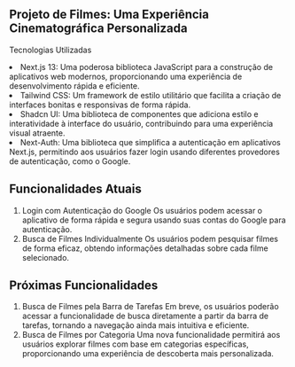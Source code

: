 ## Projeto de Filmes: Uma Experiência Cinematográfica Personalizada
Tecnologias Utilizadas <br />

 <li>Next.js 13: Uma poderosa biblioteca JavaScript para a construção de aplicativos web modernos, proporcionando uma experiência de desenvolvimento rápida e eficiente.

 <li>Tailwind CSS: Um framework de estilo utilitário que facilita a criação de interfaces bonitas e responsivas de forma rápida.

 <li>Shadcn UI: Uma biblioteca de componentes que adiciona estilo e interatividade à interface do usuário, contribuindo para uma experiência visual atraente.

 <li>Next-Auth: Uma biblioteca que simplifica a autenticação em aplicativos Next.js, permitindo aos usuários fazer login usando diferentes provedores de autenticação, como o Google.

## Funcionalidades Atuais
1. Login com Autenticação do Google
Os usuários podem acessar o aplicativo de forma rápida e segura usando suas contas do Google para autenticação.
2. Busca de Filmes Individualmente
Os usuários podem pesquisar filmes de forma eficaz, obtendo informações detalhadas sobre cada filme selecionado.
## Próximas Funcionalidades
1. Busca de Filmes pela Barra de Tarefas
Em breve, os usuários poderão acessar a funcionalidade de busca diretamente a partir da barra de tarefas, tornando a navegação ainda mais intuitiva e eficiente.
2. Busca de Filmes por Categoria
Uma nova funcionalidade permitirá aos usuários explorar filmes com base em categorias específicas, proporcionando uma experiência de descoberta mais personalizada.
